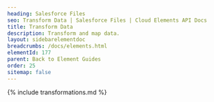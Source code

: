 ```yaml
---
heading: Salesforce Files
seo: Transform Data | Salesforce Files | Cloud Elements API Docs
title: Transform Data
description: Transform and map data.
layout: sidebarelementdoc
breadcrumbs: /docs/elements.html
elementId: 177
parent: Back to Element Guides
order: 25
sitemap: false
---
```


{% include transformations.md %}
